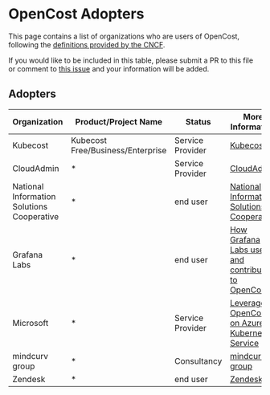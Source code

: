 # OpenCost Adopters

This page contains a list of organizations who are users of OpenCost, following the [definitions provided by the CNCF](https://github.com/cncf/toc/blob/main/FAQ.md#what-is-the-definition-of-an-adopter).

If you would like to be included in this table, please submit a PR to this file or comment to [this issue](https://github.com/opencost/opencost/issues/1831) and your information will be added.

## Adopters

| Organization                               | Product/Project Name              | Status                 | More Information           |
| ------------------------------------------ | --------------------------------- | ---------------------- | -------------------------- |
| Kubecost                                   | Kubecost Free/Business/Enterprise | Service Provider       | [Kubecost](https://kubecost.com) |
| CloudAdmin                                 | *                                 | Service Provider       | [CloudAdmin](https://www.cloudadmin.io) |
| National Information Solutions Cooperative | *                                 | end user               | [National Information Solutions Cooperative](https://www.nisc.coop) |
| Grafana Labs                               | *                                 | end user               | [How Grafana Labs uses and contributes to OpenCost](https://grafana.com/blog/2023/02/02/how-grafana-labs-uses-and-contributes-to-opencost-the-open-source-project-for-real-time-cost-monitoring-in-kubernetes/) |
| Microsoft                                  | *                                 | Service Provider       | [Leverage OpenCost on Azure Kubernetes Service](http://aka.ms/aks/OpenCost-AKS) |
| mindcurv group                             | *                                 | Consultancy            | [mindcurv group](https://mindcurv.com/en/) |
| Zendesk                                    | *                                 | end user               | [Zendesk](https://www.zendesk.com/) |
